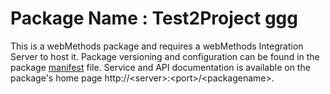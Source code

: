 # Package Name : Test2Project ggg
This is a webMethods package and requires a webMethods Integration Server to host it. Package versioning and configuration can be found in the package [manifest](./Test2Project/manifest.v3) file. Service and API documentation is available on the package's home page http://&lt;server&gt;:&lt;port&gt;/&lt;packagename>.
